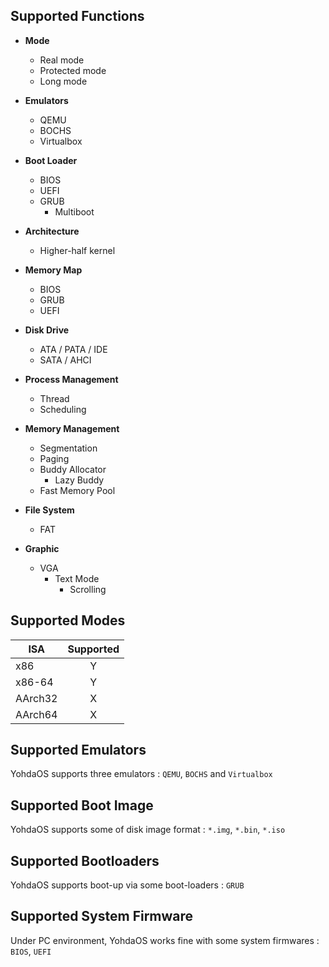 ## Supported Functions
* **Mode**
    * Real mode
    * Protected mode
    * Long mode

* **Emulators**
   * QEMU
   * BOCHS
   * Virtualbox
     
* **Boot Loader**
    * BIOS
    * UEFI
    * GRUB
       * Multiboot 
* **Architecture**
    * Higher-half kernel

* **Memory Map**
    * BIOS
    * GRUB
    * UEFI

* **Disk Drive**
    * ATA / PATA / IDE
    * SATA / AHCI

* **Process Management**
    * Thread
    * Scheduling

* **Memory Management**
    * Segmentation
    * Paging
    * Buddy Allocator
       * Lazy Buddy   
    * Fast Memory Pool
* **File System**
  * FAT
* **Graphic**
  * VGA
     * Text Mode
        * Scrolling   
  
## Supported Modes

| ISA  | Supported |
| ------------- |:-------------:|
| x86      | Y     |
| x86-64      | Y     |
| AArch32 | X |
| AArch64 | X |

## Supported Emulators

YohdaOS supports three emulators : `QEMU`, `BOCHS` and `Virtualbox`


## Supported Boot Image
YohdaOS supports some of disk image format : `*.img`, `*.bin`, `*.iso`


## Supported Bootloaders

YohdaOS supports boot-up via some boot-loaders : `GRUB`

## Supported System Firmware
Under PC environment, YohdaOS works fine with some system firmwares  : `BIOS`, `UEFI`
